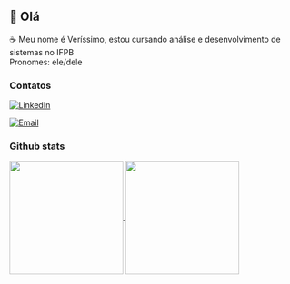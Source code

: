 ## 👋 Olá

☕ Meu nome é Veríssimo, estou cursando análise e desenvolvimento de sistemas no IFPB  
Pronomes: ele/dele

### Contatos
[![LinkedIn](https://img.shields.io/badge/LinkedIn-000?style=for-the-badge&logo=linkedin&logoColor=0E76A8)](https://www.linkedin.com/in/verissimo-terceiro/)

[![Email](https://img.shields.io/badge/mail-%EA4335.svg?style=for-the-badge&logo=gmail&color=red&logoColor=white)](mailto:terceiroverissimo@gmail.com)

### Github stats

<a href="https://github.com/verissimon">
  <img height=200 align="center" src="https://github-readme-stats.vercel.app/api?username=verissimon&theme=dark" />
</a>
<a href="https://github.com/verissimon">
  <img height=200 align="center" src="https://github-readme-stats.vercel.app/api/top-langs?username=verissimon&layout=compact&langs_count=8&card_width=320&theme=dark" />
</a>
<!--
-->
